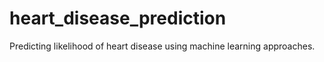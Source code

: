 # heart_disease_prediction
Predicting likelihood of heart disease using machine learning approaches.
